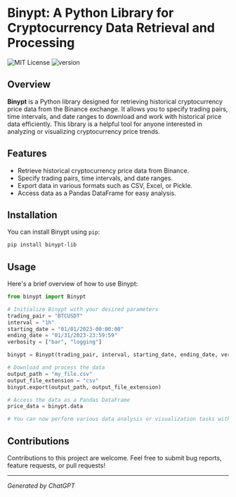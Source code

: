# Binypt: A Python Library for Cryptocurrency Data Retrieval and Processing

![MIT License](https://img.shields.io/badge/license-MIT-blue.svg)
![version](https://img.shields.io/badge/version-1.2.0-white?labelColor=purple&style=flat)

## Overview

**Binypt** is a Python library designed for retrieving historical cryptocurrency price data from the Binance exchange. It allows you to specify trading pairs, time intervals, and date ranges to download and work with historical price data efficiently. This library is a helpful tool for anyone interested in analyzing or visualizing cryptocurrency price trends.

## Features

- Retrieve historical cryptocurrency price data from Binance.
- Specify trading pairs, time intervals, and date ranges.
- Export data in various formats such as CSV, Excel, or Pickle.
- Access data as a Pandas DataFrame for easy analysis.

## Installation

You can install Binypt using `pip`:

```bash
pip install binypt-lib
```

## Usage

Here's a brief overview of how to use Binypt:

```python
from binypt import Binypt

# Initialize Binypt with your desired parameters
trading_pair = "BTCUSDT"
interval = "1h"
starting_date = "01/01/2023-00:00:00"
ending_date = "01/31/2023-23:59:59"
verbosity = ["bar", "logging"]

binypt = Binypt(trading_pair, interval, starting_date, ending_date, verbosity)

# Download and process the data
output_path = "my_file.csv"
output_file_extension = "csv"
binypt.export(output_path, output_file_extension)

# Access the data as a Pandas DataFrame
price_data = binypt.data

# You can now perform various data analysis or visualization tasks with the price_data DataFrame
```

## Contributions

Contributions to this project are welcome. Feel free to submit bug reports, feature requests, or pull requests!

---

*Generated by ChatGPT*
